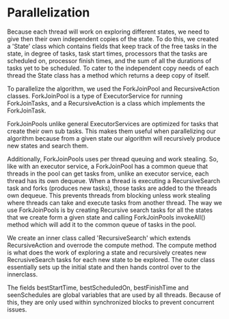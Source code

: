 # Parallelization

Because each thread will work on exploring different states, we need to give then their own independent copies of the state. To do this, we created a 
'State' class which contains fields that keep track of the free tasks in the state, in degree of tasks, task start times, processors that the tasks are 
scheduled on, processor finish times, and the sum of all the durations of tasks yet to be scheduled. To cater to the independent copy needs of each thread
the State class has a method which returns a deep copy of itself. 

To parallelize the algorithm, we used the ForkJoinPool and RecursiveAction classes. ForkJoinPool is a type of ExecutorService for running ForkJoinTasks,
and a RecursiveAction is a class which implements the ForkJoinTask. 

ForkJoinPools unlike general ExecutorServices are optimized for tasks that create their own sub tasks. This makes them useful when parallelizing 
our algorithm because from a given state our algorithm will recursively produce new states and search them.

Additionally, ForkJoinPools uses per thread queuing and work stealing. So, like with an executor service, a ForkJoinPool has a common queue
that threads in the pool can get tasks from, unlike an executor service, each thread has its own dequeue. When a thread is executing a RecursiveSearch task 
and forks (produces new tasks), those tasks are added to the threads own dequeue. This prevents threads from blocking unless work stealing where threads can 
take and execute tasks from another thread. The way we use ForkJoinPools is by creating Recursive search tasks for all the states that we create form a given state and calling 
ForkJoinPools invokeAll() method which will add it to the common queue of tasks in the pool. 

We create an inner class called 'RecursiveSearch' which extends RecursiveAction and overrode the compute method. The compute method is what does the work of exploring a state and 
recursively creates new RecrusiveSearch tasks for each new state to be explored. The outer class essentially sets up the initial state and then hands control over to the innerclass. 

The fields bestStartTime, bestScheduledOn, bestFinishTime and seenSchedules are global variables that are used by all threads. Because of this, they are 
only used within synchronized blocks to prevent concurrent issues. 
